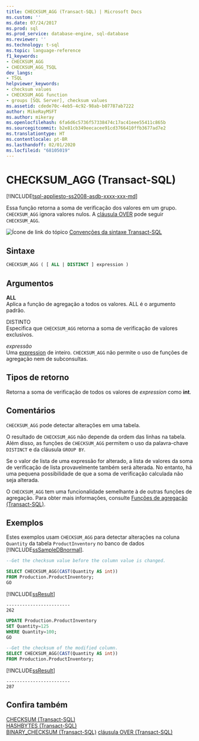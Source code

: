 ```yaml
---
title: CHECKSUM_AGG (Transact-SQL) | Microsoft Docs
ms.custom: ''
ms.date: 07/24/2017
ms.prod: sql
ms.prod_service: database-engine, sql-database
ms.reviewer: ''
ms.technology: t-sql
ms.topic: language-reference
f1_keywords:
- CHECKSUM_AGG
- CHECKSUM_AGG_TSQL
dev_langs:
- TSQL
helpviewer_keywords:
- checksum values
- CHECKSUM_AGG function
- groups [SQL Server], checksum values
ms.assetid: cdede70c-4eb5-4c92-98ab-b07787ab7222
author: MikeRayMSFT
ms.author: mikeray
ms.openlocfilehash: 6fa6d6c5736f57338474c17ac41eee55411c865b
ms.sourcegitcommit: b2e81cb349eecacee91cd3766410ffb3677ad7e2
ms.translationtype: HT
ms.contentlocale: pt-BR
ms.lasthandoff: 02/01/2020
ms.locfileid: "68105019"
---
```

# <a name="checksum_agg-transact-sql"></a>CHECKSUM_AGG (Transact-SQL)
[!INCLUDE[tsql-appliesto-ss2008-asdb-xxxx-xxx-md](../../includes/tsql-appliesto-ss2008-asdb-xxxx-xxx-md.md)]

Essa função retorna a soma de verificação dos valores em um grupo. `CHECKSUM_AGG` ignora valores nulos. A [cláusula OVER](../../t-sql/queries/select-over-clause-transact-sql.md) pode seguir `CHECKSUM_AGG`.
  
![Ícone de link do tópico](../../database-engine/configure-windows/media/topic-link.gif "Ícone de link do tópico") [Convenções da sintaxe Transact-SQL](../../t-sql/language-elements/transact-sql-syntax-conventions-transact-sql.md)
  
## <a name="syntax"></a>Sintaxe  
  
```sql
CHECKSUM_AGG ( [ ALL | DISTINCT ] expression )  
```  
  
## <a name="arguments"></a>Argumentos  
**ALL**  
Aplica a função de agregação a todos os valores. ALL é o argumento padrão.
  
DISTINTO  
Especifica que `CHECKSUM_AGG` retorna a soma de verificação de valores exclusivos.
  
*expressão*  
Uma [expression](../../t-sql/language-elements/expressions-transact-sql.md) de inteiro. `CHECKSUM_AGG` não permite o uso de funções de agregação nem de subconsultas.
  
## <a name="return-types"></a>Tipos de retorno
Retorna a soma de verificação de todos os valores de *expression* como **int**.
  
## <a name="remarks"></a>Comentários  
`CHECKSUM_AGG` pode detectar alterações em uma tabela.
  
O resultado de `CHECKSUM_AGG` não depende da ordem das linhas na tabela. Além disso, as funções de `CHECKSUM_AGG` permitem o uso da palavra-chave `DISTINCT` e da cláusula `GROUP BY`.
  
Se o valor de lista de uma expressão for alterado, a lista de valores da soma de verificação de lista provavelmente também será alterada. No entanto, há uma pequena possibilidade de que a soma de verificação calculada não seja alterada.
  
O `CHECKSUM_AGG` tem uma funcionalidade semelhante à de outras funções de agregação. Para obter mais informações, consulte [Funções de agregação &#40;Transact-SQL&#41;](../../t-sql/functions/aggregate-functions-transact-sql.md).
  
## <a name="examples"></a>Exemplos  
Estes exemplos usam `CHECKSUM_AGG` para detectar alterações na coluna `Quantity` da tabela `ProductInventory` no banco de dados [!INCLUDE[ssSampleDBnormal](../../includes/sssampledbnormal-md.md)].
  
```sql
--Get the checksum value before the column value is changed.  

SELECT CHECKSUM_AGG(CAST(Quantity AS int))  
FROM Production.ProductInventory;  
GO  
```  
  
[!INCLUDE[ssResult](../../includes/ssresult-md.md)]
  
```
------------------------  
262  
```  
  
```sql
UPDATE Production.ProductInventory   
SET Quantity=125  
WHERE Quantity=100;  
GO  

--Get the checksum of the modified column.  
SELECT CHECKSUM_AGG(CAST(Quantity AS int))  
FROM Production.ProductInventory;  
```  
  
[!INCLUDE[ssResult](../../includes/ssresult-md.md)]
  
```
------------------------  
287  
```  
  
## <a name="see-also"></a>Confira também
[CHECKSUM &#40;Transact-SQL&#41;](../../t-sql/functions/checksum-transact-sql.md)  
[HASHBYTES &#40;Transact-SQL&#41;](../../t-sql/functions/hashbytes-transact-sql.md)  
[BINARY_CHECKSUM  &#40;Transact-SQL&#41;](../../t-sql/functions/binary-checksum-transact-sql.md)
[cláusula OVER &#40;Transact-SQL&#41;](../../t-sql/queries/select-over-clause-transact-sql.md)
  

